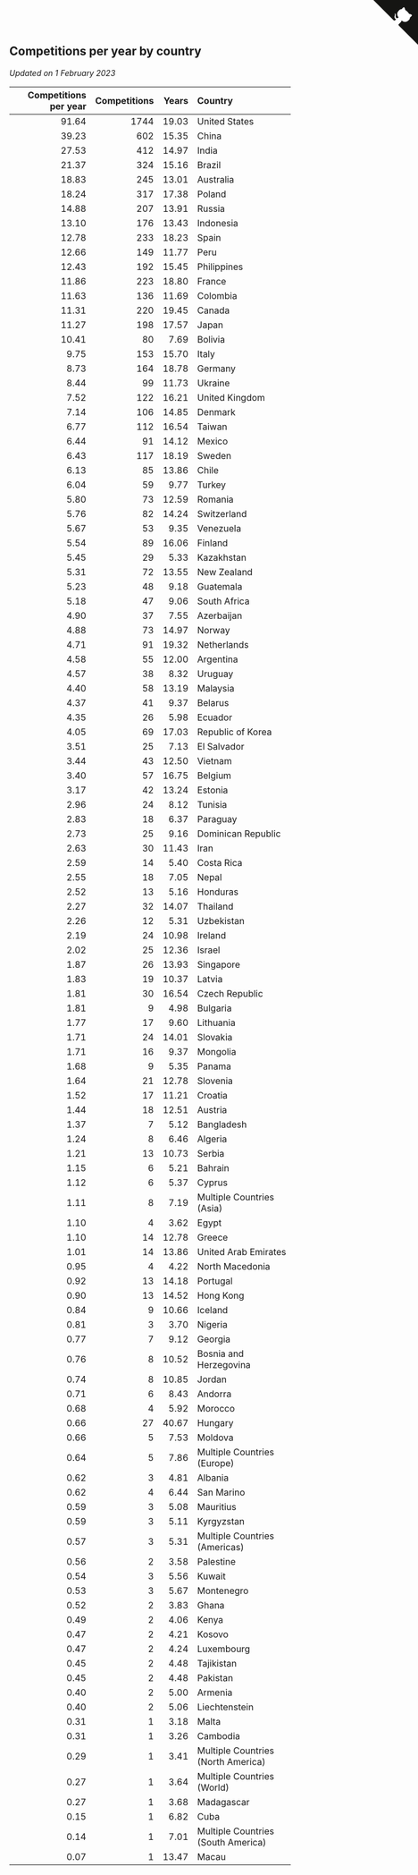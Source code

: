 ## Competitions per year by country

*Updated on  1 February 2023*

| Competitions per year | Competitions | Years | Country |
| ---: | ---: | ---: | :--- |
| 91.64 | 1744 | 19.03 | United States |
| 39.23 | 602 | 15.35 | China |
| 27.53 | 412 | 14.97 | India |
| 21.37 | 324 | 15.16 | Brazil |
| 18.83 | 245 | 13.01 | Australia |
| 18.24 | 317 | 17.38 | Poland |
| 14.88 | 207 | 13.91 | Russia |
| 13.10 | 176 | 13.43 | Indonesia |
| 12.78 | 233 | 18.23 | Spain |
| 12.66 | 149 | 11.77 | Peru |
| 12.43 | 192 | 15.45 | Philippines |
| 11.86 | 223 | 18.80 | France |
| 11.63 | 136 | 11.69 | Colombia |
| 11.31 | 220 | 19.45 | Canada |
| 11.27 | 198 | 17.57 | Japan |
| 10.41 | 80 | 7.69 | Bolivia |
| 9.75 | 153 | 15.70 | Italy |
| 8.73 | 164 | 18.78 | Germany |
| 8.44 | 99 | 11.73 | Ukraine |
| 7.52 | 122 | 16.21 | United Kingdom |
| 7.14 | 106 | 14.85 | Denmark |
| 6.77 | 112 | 16.54 | Taiwan |
| 6.44 | 91 | 14.12 | Mexico |
| 6.43 | 117 | 18.19 | Sweden |
| 6.13 | 85 | 13.86 | Chile |
| 6.04 | 59 | 9.77 | Turkey |
| 5.80 | 73 | 12.59 | Romania |
| 5.76 | 82 | 14.24 | Switzerland |
| 5.67 | 53 | 9.35 | Venezuela |
| 5.54 | 89 | 16.06 | Finland |
| 5.45 | 29 | 5.33 | Kazakhstan |
| 5.31 | 72 | 13.55 | New Zealand |
| 5.23 | 48 | 9.18 | Guatemala |
| 5.18 | 47 | 9.06 | South Africa |
| 4.90 | 37 | 7.55 | Azerbaijan |
| 4.88 | 73 | 14.97 | Norway |
| 4.71 | 91 | 19.32 | Netherlands |
| 4.58 | 55 | 12.00 | Argentina |
| 4.57 | 38 | 8.32 | Uruguay |
| 4.40 | 58 | 13.19 | Malaysia |
| 4.37 | 41 | 9.37 | Belarus |
| 4.35 | 26 | 5.98 | Ecuador |
| 4.05 | 69 | 17.03 | Republic of Korea |
| 3.51 | 25 | 7.13 | El Salvador |
| 3.44 | 43 | 12.50 | Vietnam |
| 3.40 | 57 | 16.75 | Belgium |
| 3.17 | 42 | 13.24 | Estonia |
| 2.96 | 24 | 8.12 | Tunisia |
| 2.83 | 18 | 6.37 | Paraguay |
| 2.73 | 25 | 9.16 | Dominican Republic |
| 2.63 | 30 | 11.43 | Iran |
| 2.59 | 14 | 5.40 | Costa Rica |
| 2.55 | 18 | 7.05 | Nepal |
| 2.52 | 13 | 5.16 | Honduras |
| 2.27 | 32 | 14.07 | Thailand |
| 2.26 | 12 | 5.31 | Uzbekistan |
| 2.19 | 24 | 10.98 | Ireland |
| 2.02 | 25 | 12.36 | Israel |
| 1.87 | 26 | 13.93 | Singapore |
| 1.83 | 19 | 10.37 | Latvia |
| 1.81 | 30 | 16.54 | Czech Republic |
| 1.81 | 9 | 4.98 | Bulgaria |
| 1.77 | 17 | 9.60 | Lithuania |
| 1.71 | 24 | 14.01 | Slovakia |
| 1.71 | 16 | 9.37 | Mongolia |
| 1.68 | 9 | 5.35 | Panama |
| 1.64 | 21 | 12.78 | Slovenia |
| 1.52 | 17 | 11.21 | Croatia |
| 1.44 | 18 | 12.51 | Austria |
| 1.37 | 7 | 5.12 | Bangladesh |
| 1.24 | 8 | 6.46 | Algeria |
| 1.21 | 13 | 10.73 | Serbia |
| 1.15 | 6 | 5.21 | Bahrain |
| 1.12 | 6 | 5.37 | Cyprus |
| 1.11 | 8 | 7.19 | Multiple Countries (Asia) |
| 1.10 | 4 | 3.62 | Egypt |
| 1.10 | 14 | 12.78 | Greece |
| 1.01 | 14 | 13.86 | United Arab Emirates |
| 0.95 | 4 | 4.22 | North Macedonia |
| 0.92 | 13 | 14.18 | Portugal |
| 0.90 | 13 | 14.52 | Hong Kong |
| 0.84 | 9 | 10.66 | Iceland |
| 0.81 | 3 | 3.70 | Nigeria |
| 0.77 | 7 | 9.12 | Georgia |
| 0.76 | 8 | 10.52 | Bosnia and Herzegovina |
| 0.74 | 8 | 10.85 | Jordan |
| 0.71 | 6 | 8.43 | Andorra |
| 0.68 | 4 | 5.92 | Morocco |
| 0.66 | 27 | 40.67 | Hungary |
| 0.66 | 5 | 7.53 | Moldova |
| 0.64 | 5 | 7.86 | Multiple Countries (Europe) |
| 0.62 | 3 | 4.81 | Albania |
| 0.62 | 4 | 6.44 | San Marino |
| 0.59 | 3 | 5.08 | Mauritius |
| 0.59 | 3 | 5.11 | Kyrgyzstan |
| 0.57 | 3 | 5.31 | Multiple Countries (Americas) |
| 0.56 | 2 | 3.58 | Palestine |
| 0.54 | 3 | 5.56 | Kuwait |
| 0.53 | 3 | 5.67 | Montenegro |
| 0.52 | 2 | 3.83 | Ghana |
| 0.49 | 2 | 4.06 | Kenya |
| 0.47 | 2 | 4.21 | Kosovo |
| 0.47 | 2 | 4.24 | Luxembourg |
| 0.45 | 2 | 4.48 | Tajikistan |
| 0.45 | 2 | 4.48 | Pakistan |
| 0.40 | 2 | 5.00 | Armenia |
| 0.40 | 2 | 5.06 | Liechtenstein |
| 0.31 | 1 | 3.18 | Malta |
| 0.31 | 1 | 3.26 | Cambodia |
| 0.29 | 1 | 3.41 | Multiple Countries (North America) |
| 0.27 | 1 | 3.64 | Multiple Countries (World) |
| 0.27 | 1 | 3.68 | Madagascar |
| 0.15 | 1 | 6.82 | Cuba |
| 0.14 | 1 | 7.01 | Multiple Countries (South America) |
| 0.07 | 1 | 13.47 | Macau |


<a href="https://github.com/JustinTimeCuber/wca_statistics" class="github-corner" aria-label="View source on Github"><svg width="80" height="80" viewBox="0 0 250 250" style="fill:#151513; color:#fff; position: absolute; top: 0; border: 0; right: 0;" aria-hidden="true"><path d="M0,0 L115,115 L130,115 L142,142 L250,250 L250,0 Z"></path><path d="M128.3,109.0 C113.8,99.7 119.0,89.6 119.0,89.6 C122.0,82.7 120.5,78.6 120.5,78.6 C119.2,72.0 123.4,76.3 123.4,76.3 C127.3,80.9 125.5,87.3 125.5,87.3 C122.9,97.6 130.6,101.9 134.4,103.2" fill="currentColor" style="transform-origin: 130px 106px;" class="octo-arm"></path><path d="M115.0,115.0 C114.9,115.1 118.7,116.5 119.8,115.4 L133.7,101.6 C136.9,99.2 139.9,98.4 142.2,98.6 C133.8,88.0 127.5,74.4 143.8,58.0 C148.5,53.4 154.0,51.2 159.7,51.0 C160.3,49.4 163.2,43.6 171.4,40.1 C171.4,40.1 176.1,42.5 178.8,56.2 C183.1,58.6 187.2,61.8 190.9,65.4 C194.5,69.0 197.7,73.2 200.1,77.6 C213.8,80.2 216.3,84.9 216.3,84.9 C212.7,93.1 206.9,96.0 205.4,96.6 C205.1,102.4 203.0,107.8 198.3,112.5 C181.9,128.9 168.3,122.5 157.7,114.1 C157.9,116.9 156.7,120.9 152.7,124.9 L141.0,136.5 C139.8,137.7 141.6,141.9 141.8,141.8 Z" fill="currentColor" class="octo-body"></path></svg></a><style>.github-corner:hover .octo-arm{animation:octocat-wave 560ms ease-in-out}@keyframes octocat-wave{0%,100%{transform:rotate(0)}20%,60%{transform:rotate(-25deg)}40%,80%{transform:rotate(10deg)}}@media (max-width:500px){.github-corner:hover .octo-arm{animation:none}.github-corner .octo-arm{animation:octocat-wave 560ms ease-in-out}}</style>
